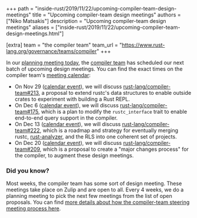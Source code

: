 +++
path = "inside-rust/2019/11/22/upcoming-compiler-team-design-meetings"
title = "Upcoming compiler-team design meetings"
authors = ["Niko Matsakis"]
description = "Upcoming compiler-team design meetings"
aliases = ["inside-rust/2019/11/22/upcoming-compiler-team-design-meetings.html"]

[extra]
team = "the compiler team"
team_url = "https://www.rust-lang.org/governance/teams/compiler"
+++

In our [planning meeting today], the [compiler team] has scheduled our
next batch of upcoming design meetings. You can find the exact times
on the compiler team's [meeting calendar]:

* On Nov 29 ([calendar event][ce1]), we will discuss
  [rust-lang/compiler-team#213], a proposal to extend rustc's data
  structures to enable outside crates to experiment with building a
  Rust REPL.
* On Dec 6 ([calendar event][ce2]), we will discuss
  [rust-lang/compiler-team#175], which is a plan to modify the
  `rustc_interface` trait to enable end-to-end query support in the
  compiler.
* On Dec 13 ([calendar event][ce3]), we will discuss
  [rust-lang/compiler-team#222], which is a roadmap and strategy for
  eventually merging rustc, [rust-analyzer], and the RLS into one
  coherent set of projects.
* On Dec 20 ([calendar event][ce4]), we will discuss
  [rust-lang/compiler-team#209], which is a proposal to create a
  "major changes process" for the compiler, to augment these design
  meetings.

[rust-analyzer]: https://github.com/rust-analyzer/rust-analyzer/
[ce1]: https://calendar.google.com/event?action=TEMPLATE&tmeid=MjM3aGsxdXY0dHBybXBxZ3ZxOGp1ZjdicjEgNnU1cnJ0Y2U2bHJ0djA3cGZpM2RhbWdqdXNAZw&tmsrc=6u5rrtce6lrtv07pfi3damgjus%40group.calendar.google.com
[ce2]: https://calendar.google.com/event?action=TEMPLATE&tmeid=MTByaTZsZG1pZGI1Y2RqdGZ1cHV2djNncTEgNnU1cnJ0Y2U2bHJ0djA3cGZpM2RhbWdqdXNAZw&tmsrc=6u5rrtce6lrtv07pfi3damgjus%40group.calendar.google.com
[ce3]: https://calendar.google.com/event?action=TEMPLATE&tmeid=MGxrb2p2cG9lNGFnYTIybWVtcGRoZzdjdmogNnU1cnJ0Y2U2bHJ0djA3cGZpM2RhbWdqdXNAZw&tmsrc=6u5rrtce6lrtv07pfi3damgjus%40group.calendar.google.com
[ce4]: https://calendar.google.com/event?action=TEMPLATE&tmeid=MW12ZWI4NW9zZ2s2dHRkbW5wbjdjMG43Zm8gNnU1cnJ0Y2U2bHJ0djA3cGZpM2RhbWdqdXNAZw&tmsrc=6u5rrtce6lrtv07pfi3damgjus%40group.calendar.google.com
[rust-lang/compiler-team#213]: https://github.com/rust-lang/compiler-team/issues/213
[rust-lang/compiler-team#175]: https://github.com/rust-lang/compiler-team/issues/175
[rust-lang/compiler-team#222]: https://github.com/rust-lang/compiler-team/issues/222
[rust-lang/compiler-team#209]: https://github.com/rust-lang/compiler-team/issues/209

### Did you know?

Most weeks, the compiler team has some sort of design meeting. These
meetings take place on Zulip and are open to all. Every 4 weeks, we do
a planning meeting to pick the next few meetings from the list of open
proposals. You can find [more details about how the compiler-team
steering meeting process here][details].

[details]: https://rust-lang.github.io/compiler-team/about/steering-meeting/
[meeting calendar]: https://rust-lang.github.io/compiler-team/#meeting-calendar
[planning meeting today]: https://zulip-archive.rust-lang.org/131828tcompiler/03407planningmeeting20191122.html
[compiler team]: https://www.rust-lang.org/governance/teams/compiler
